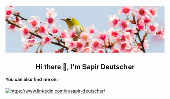 [![500px](https://github.com/sapirdeu/sapirdeu/blob/main/pic.jpg)](https://500px.com/photo/155695615/bird-on-cherry-blossom-branch-by-NeungStockr-Photograph?ctx_page=1&from=search&ctx_q=background+image&ctx_type=photos&ctx_sort=relevance)

<html>
<h2 align="center">Hi there 👋, I'm Sapir Deutscher</h2>
<h4 align="left">You can also find me on:</h4>
<a href="https://www.linkedin.com/in/sapir-deutscher/" target="blank"><img align="center" src="https://cdn.jsdelivr.net/npm/simple-icons@3.0.1/icons/linkedin.svg" alt="https://www.linkedin.com/in/sapir-deutscher/" height="30" width="40" /></a>
</html>
